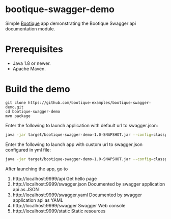 # bootique-swagger-demo

Simple [Bootique](http://bootique.io) app demonstrating the Bootique Swagger api documentation module.

# Prerequisites
* Java 1.8 or newer.
* Apache Maven.

# Build the demo

```
git clone https://github.com/bootique-examples/bootique-swagger-demo.git
cd bootique-swagger-demo
mvn package
```
Enter the following to launch application with default url to swagger.json:

```bash
java -jar target/bootique-swagger-demo-1.0-SNAPSHOT.jar --config=classpath:bootique.yml
```

Enter the following to launch app with custom url to swagger.json configured in yml file:

```bash
java -jar target/bootique-swagger-demo-1.0-SNAPSHOT.jar --config=classpath:customUrl.yml
```

After launching the app, go to

1. http://localhost:9999/api Get hello page
2. http://localhost:9999/swagger.json Documented by swagger application api as JSON
3. http://localhost:9999/swagger.yaml Documented by swagger application api as YAML
3. http://localhost:9999/swagger Swagger Web console
4. http://localhost:9999/static Static resources



